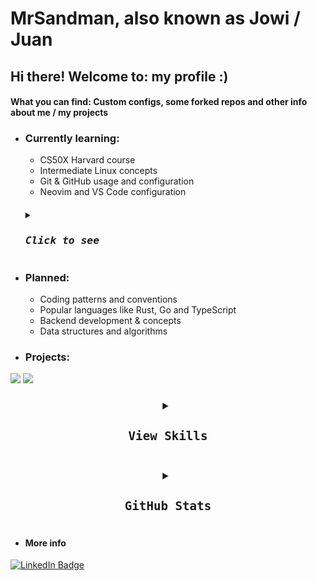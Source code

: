 
# MrSandman, also known as Jowi / Juan


## Hi there! Welcome to: my profile :)

#### What you can find: Custom configs, some forked repos and other info about me / my projects

- ### Currently learning: 
  * CS50X Harvard course
  * Intermediate Linux concepts
  * Git & GitHub usage and configuration
  * Neovim and VS Code configuration
   <h5>
     <p>
     <details>
      <summary>
       <kbd><h3>Click to see</h3></kbd>
      </summary>
      <br>
      <a href="https://en.wikipedia.org/wiki/Lua_(programming_language)"><img src="https://skillicons.dev/icons?i=lua" /></a>
      <a href="https://www.iso.org/standard/74528.html"><img src="https://skillicons.dev/icons?i=c" /></a>
      <a href="https://www.rust-lang.org/"><img src="https://skillicons.dev/icons?i=rust" /></a> 
      <a href="https://javascript.com"><img src="https://skillicons.dev/icons?i=js" /></a>
   
    </details>
   </p>
   </h5>
  
- ### Planned:
  * Coding patterns and conventions
  * Popular languages like Rust, Go and TypeScript
  * Backend development & concepts
  * Data structures and algorithms

- ### Projects: 
<p align="flex">
 <a align="center" href="https://github.com/rose-pine/tmux" target="blank"><img src="https://img.shields.io/badge/tmux-Ros%C3%A9%20Pine%20-%23ebbcba"></a>  <a align="center" href="https://github.com/rose-pine/btop" target="blank"><img src="https://img.shields.io/badge/btop-Ros%C3%A9%20Pine%20-%23ebbcba"></a><br>
</p>

<h3 align="center"> 
<p align="center">
 <details>
  <summary>
   <kbd><h3>View Skills</h3></kbd>
  </summary>
  <br>
Languages and frameworks<br>
  <a href="https://www.gnu.org/software/bash/">  <img src="https://skillicons.dev/icons?i=bash"></a>
  <br>
  <a href="https://html.spec.whatwg.org/"><img src="https://skillicons.dev/icons?i=html" /></a>
  <a href="https://www.w3.org/TR/CSS/#css"><img src="https://skillicons.dev/icons?i=css" /></a>
  <br>
  <br>

Dev tools<br>
  <a href="https://neovim.io/"> <img src="https://skillicons.dev/icons?i=neovim"></a>
  <a href="https://tmux.github.io"> <img src="https://avatars.githubusercontent.com/u/12054114?s=48&v=4"></a>
  <a href="https://alacritty.org/"><img height=48px src="https://github.com/mrs4ndman/mrs4ndman/assets/121260905/55a907c4-e967-42ec-94e1-36941924c2c8" /></a>
  <a href="https://code.visualstudio.com/"><img src="https://skillicons.dev/icons?i=vscode" /></a>
  <br>
  <a href="https://git-scm.com/"><img src="https://skillicons.dev/icons?i=git" /></a>
  <a href="https://obsidian.md/"><img height=48px src="https://obsidian.md/images/obsidian-logo-gradient.svg" /></a>


OSes<br>
<a href="https://kernel.org/"><img src="https://skillicons.dev/icons?i=linux" /></a>
<a href="https://bsd.org/"><img src="https://skillicons.dev/icons?i=bsd" /></a> 
  
 </details>
</p>
</h3>

<h3 align="center"> 
 <p>
  <details>
   <summary>
    <kbd><h3>GitHub Stats</h3></kbd>
   </summary>
   <br>

  ![My GitHub stats](https://github-readme-stats.vercel.app/api?username=mrs4ndman&layout=compact&show_icons=true&theme=dracula) ![Top Langs](https://github-readme-stats.vercel.app/api/top-langs/?username=mrs4ndman&hide=HTML&exclude_repo=cheatsheets,rose-pine-site,certs,base,init.lua&layout=compact&show_icons=true&theme=dracula)
  </details>
 </p>
</h3>

  - #### More info
<div id="badges" align="left">
  <a href="https://www.linkedin.com/in/juan-mananes-prieto">
    <img src="https://img.shields.io/badge/LinkedIn-blue?style=for-the-badge&logo=linkedin&logoColor=white" alt="LinkedIn Badge"/>
  </a>
</div>


